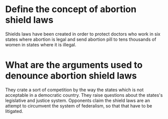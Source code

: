 # Define the concept of abortion shield laws
Shields laws have been created in order to protect doctors who work in six states where abortion is legal and send abortion pill to tens thousands of women in states where it is illegal. 

# What are the arguments used to denounce abortion shield laws
They crate a sort of competition by the way the states which is not acceptable in a democratic country. 
They raise questions about the states's legislative and justice system.
Opponents claim the shield laws are an attempt to circumvent the system of federalism, so that that have to be litigated.

